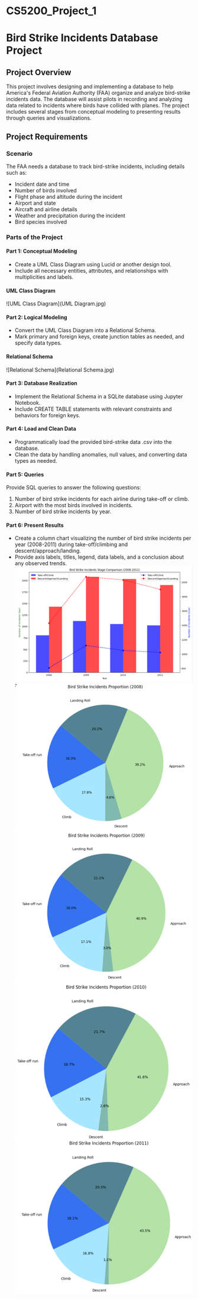 # CS5200_Project_1
 
# Bird Strike Incidents Database Project

## Project Overview

This project involves designing and implementing a database to help America's Federal Aviation Authority (FAA) organize and analyze bird-strike incidents data. The database will assist pilots in recording and analyzing data related to incidents where birds have collided with planes. The project includes several stages from conceptual modeling to presenting results through queries and visualizations.

## Project Requirements

### Scenario
The FAA needs a database to track bird-strike incidents, including details such as:
- Incident date and time
- Number of birds involved
- Flight phase and altitude during the incident
- Airport and state
- Aircraft and airline details
- Weather and precipitation during the incident
- Bird species involved

### Parts of the Project

#### Part 1: Conceptual Modeling 
- Create a UML Class Diagram using Lucid or another design tool.
- Include all necessary entities, attributes, and relationships with multiplicities and labels.

#### UML Class Diagram
![UML Class Diagram](UML Diagram.jpg)

#### Part 2: Logical Modeling 
- Convert the UML Class Diagram into a Relational Schema.
- Mark primary and foreign keys, create junction tables as needed, and specify data types.

#### Relational Schema
![Relational Schema](Relational Schema.jpg)

#### Part 3: Database Realization 
- Implement the Relational Schema in a SQLite database using Jupyter Notebook.
- Include CREATE TABLE statements with relevant constraints and behaviors for foreign keys.

#### Part 4: Load and Clean Data 
- Programmatically load the provided bird-strike data .csv into the database.
- Clean the data by handling anomalies, null values, and converting data types as needed.

#### Part 5: Queries 
Provide SQL queries to answer the following questions:
1. Number of bird strike incidents for each airline during take-off or climb.
2. Airport with the most birds involved in incidents.
3. Number of bird strike incidents by year.

#### Part 6: Present Results
- Create a column chart visualizing the number of bird strike incidents per year (2008-2011) during take-off/climbing and descent/approach/landing.
- Provide axis labels, titles, legend, data labels, and a conclusion about any observed trends.
![Result 1](result1.jpg)
![Result 2](result2.jpg)
![Result 3](result3.jpg)
![Result 4](result4.jpg)
![Result 5](result5.jpg)



